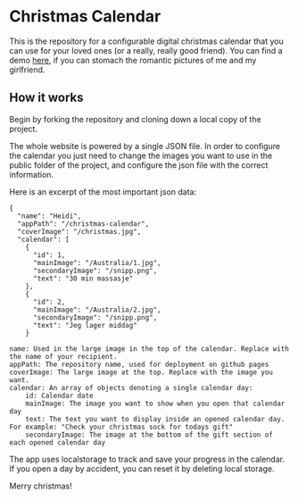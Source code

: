 # Christmas Calendar

This is the repository for a configurable digital christmas calendar that you can use for your loved ones (or a really, really good friend). You can find a demo
[here](https://fredrikoseberg.github.io/christmas-calendar), if you can stomach the romantic pictures of me and my girlfriend.

## How it works

Begin by forking the repository and cloning down a local copy of the project.

The whole website is powered by a single JSON file. In order to configure the calendar you just need to change the images you want to use in
the public folder of the project, and configure the json file with the correct information.

Here is an excerpt of the most important json data:

```
{
  "name": "Heidi",
  "appPath": "/christmas-calendar",
  "coverImage": "/christmas.jpg",
  "calendar": [
    {
      "id": 1,
      "mainImage": "/Australia/1.jpg",
      "secondaryImage": "/snipp.png",
      "text": "30 min massasje"
    },
    {
      "id": 2,
      "mainImage": "/Australia/2.jpg",
      "secondaryImage": "/snipp.png",
      "text": "Jeg lager middag"
    }
```

```
name: Used in the large image in the top of the calendar. Replace with the name of your recipient.
appPath: The repository name, used for deployment on github pages
coverImage: The large image at the top. Replace with the image you want.
calendar: An array of objects denoting a single calendar day:
    id: Calendar date
    mainImage: The image you want to show when you open that calendar day
    text: The text you want to display inside an opened calendar day. For example: "Check your christmas sock for todays gift"
    secondaryImage: The image at the bottom of the gift section of each opened calendar day
```

The app uses localstorage to track and save your progress in the calendar. If you open a day by accident, you can reset it by deleting local storage.

Merry christmas!
